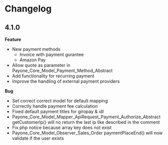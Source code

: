 # Changelog

## 4.1.0
**Feature**

* New payment methods
    * Invoice with payment gurantee
    * Amazon Pay
* Allow quote as parameter in Payone_Core_Model_Payment_Method_Abstract
* Add functionality for recurring payment
* Improve the handling of external payment providers

**Bug**
* Set correct correct model for default mapping
* Correctly handle payment fee calculation
* Fixed default payment titles for giropay & idl
* Payone_Core_Model_Mapper_ApiRequest_Payment_Authorize_Abstract getCustomerIp() will no return the last ip like described in the comment
* Fix php notice because array key does not exist
* Payone_Core_Model_Observer_Sales_Order paymentPlaceEnd() will now validate if the user exists